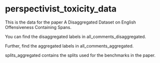 # perspectivist_toxicity_data

This is the data for the paper A Disaggregated Dataset on English Offensiveness Containing Spans. 

You can find the disaggregated labels in all_comments_disaggregated. 

Further, find the aggregated labels in all_comments_aggregated. 

splits_aggregated contains the splits used for the benchmarks in the paper. 
